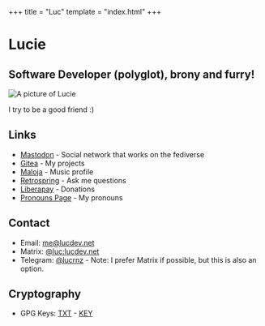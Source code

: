 +++
title = "Luc"
template = "index.html"
+++

# Lucie
## Software Developer (polyglot), brony and furry!

![A picture of Lucie](https://file.lucdev.net/system-avatars/luc/20230103-picrew.png)

I try to be a good friend :)

## Links

- [Mastodon](https://pony.social/@luc) - Social network that works on the fediverse
- [Gitea](https://git.lucdev.net/luc) - My projects
- [Maloja](https://music.lucdev.net) - Music profile
- [Retrospring](https://retrospring.net/@luc) - Ask me questions
- [Liberapay](https://liberapay.com/lucrnz) - Donations
- [Pronouns Page](https://pronouns.page/@lucrnz) - My pronouns

## Contact

- Email: [me@lucdev.net](mailto:me@lucdev.net)
- Matrix: [@luc:lucdev.net](https://matrix.to/#/@luc:lucdev.net)
- Telegram: [@lucrnz](https://t.me/lucrnz) - Note: I prefer Matrix if possible, but this is also an option.

## Cryptography
- GPG Keys: [TXT](https://file.lucdev.net/luc-gpg.txt) - [KEY](https://file.lucdev.net/luc-gpg.key)
